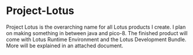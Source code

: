 # Project-Lotus
Project Lotus is the overarching name for all Lotus products I create. I plan on making something in between java and pico-8. The finished product will come with Lotus Runtime Environment and the Lotus Development Bundle. More will be explained in an attached document.
